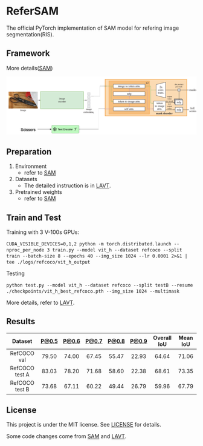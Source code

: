 # ReferSAM
The official PyTorch implementation of SAM model for refering image segmentation(RIS).

## Framework
More details([SAM](https://github.com/facebookresearch/segment-anything))
<p align="center">
  <img src="./referSAM.png" width="1000">
</p>

## Preparation

1. Environment
   - refer to [SAM](https://github.com/facebookresearch/segment-anything)
2. Datasets
   - The detailed instruction is in [LAVT](https://github.com/yz93/LAVT-RIS).
3. Pretrained weights
   - refer to [SAM](https://github.com/facebookresearch/segment-anything)

## Train and Test
Training with 3 V-100s GPUs:
```shell
CUDA_VISIBLE_DEVICES=0,1,2 python -m torch.distributed.launch --nproc_per_node 3 train.py --model vit_h --dataset refcoco --split train --batch-size 8 --epochs 40 --img_size 1024 --lr 0.0001 2>&1 | tee ./logs/refcoco/vit_h_output
```
Testing
```shell
python test.py --model vit_h --dataset refcoco --split testB --resume ./checkpoints/vit_h_best_refcoco.pth --img_size 1024 --multimask
```
More details, refer to [LAVT](https://github.com/yz93/LAVT-RIS).

## Results
|     Dataset     | P@0.5 | P@0.6 | P@0.7 | P@0.8 | P@0.9 | Overall IoU | Mean IoU |
|:---------------:|:-----:|:-----:|:-----:|:-----:|:-----:|:-----------:|:--------:|
| RefCOCO val     | 79.50 | 74.00 | 67.45 | 55.47 | 22.93 |    64.64    |   71.06  |
| RefCOCO test A  | 83.03 | 78.20 | 71.68 | 58.60 | 22.38 |    68.61    |   73.35  |
| RefCOCO test B  | 73.68 | 67.11 | 60.22 | 49.44 | 26.79 |    59.96    |   67.79  |

## License

This project is under the MIT license. See [LICENSE](LICENSE) for details.


Some code changes come from [SAM](https://github.com/facebookresearch/segment-anything) and [LAVT](https://github.com/yz93/LAVT-RIS).
